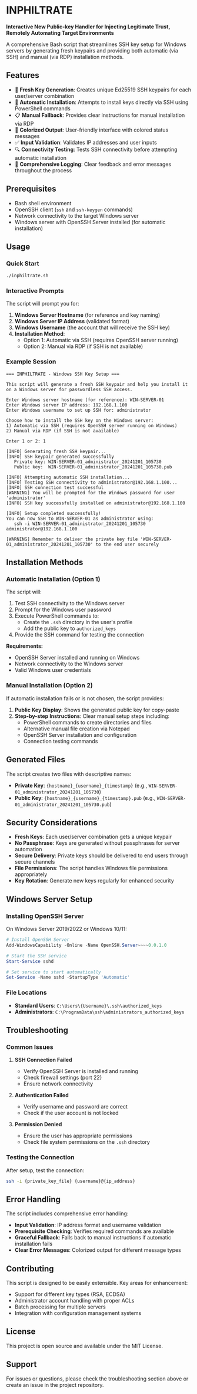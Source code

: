 # INPHILTRATE

**Interactive New Public-key Handler for Injecting Legitimate Trust, Remotely Automating Target Environments**

A comprehensive Bash script that streamlines SSH key setup for Windows servers by generating fresh keypairs and providing both automatic (via SSH) and manual (via RDP) installation methods.

## Features

- 🔐 **Fresh Key Generation**: Creates unique Ed25519 SSH keypairs for each user/server combination
- 🤖 **Automatic Installation**: Attempts to install keys directly via SSH using PowerShell commands
- 📋 **Manual Fallback**: Provides clear instructions for manual installation via RDP
- 🎨 **Colorized Output**: User-friendly interface with colored status messages
- ✅ **Input Validation**: Validates IP addresses and user inputs
- 🔍 **Connectivity Testing**: Tests SSH connectivity before attempting automatic installation
- 📝 **Comprehensive Logging**: Clear feedback and error messages throughout the process

## Prerequisites

- Bash shell environment
- OpenSSH client (`ssh` and `ssh-keygen` commands)
- Network connectivity to the target Windows server
- Windows server with OpenSSH Server installed (for automatic installation)

## Usage

### Quick Start

```bash
./inphiltrate.sh
```

### Interactive Prompts

The script will prompt you for:

1. **Windows Server Hostname** (for reference and key naming)
2. **Windows Server IP Address** (validated format)
3. **Windows Username** (the account that will receive the SSH key)
4. **Installation Method**:
   - Option 1: Automatic via SSH (requires OpenSSH server running)
   - Option 2: Manual via RDP (if SSH is not available)

### Example Session

```
=== INPHILTRATE - Windows SSH Key Setup ===

This script will generate a fresh SSH keypair and help you install it
on a Windows server for passwordless SSH access.

Enter Windows server hostname (for reference): WIN-SERVER-01
Enter Windows server IP address: 192.168.1.100
Enter Windows username to set up SSH for: administrator

Choose how to install the SSH key on the Windows server:
1) Automatic via SSH (requires OpenSSH server running on Windows)
2) Manual via RDP (if SSH is not available)

Enter 1 or 2: 1

[INFO] Generating fresh SSH keypair...
[INFO] SSH keypair generated successfully
   Private key: WIN-SERVER-01_administrator_20241201_105730
   Public key:  WIN-SERVER-01_administrator_20241201_105730.pub

[INFO] Attempting automatic SSH installation...
[INFO] Testing SSH connectivity to administrator@192.168.1.100...
[INFO] SSH connection test successful
[WARNING] You will be prompted for the Windows password for user 'administrator'
[INFO] SSH key successfully installed on administrator@192.168.1.100

[INFO] Setup completed successfully!
You can now SSH to WIN-SERVER-01 as administrator using:
   ssh -i WIN-SERVER-01_administrator_20241201_105730 administrator@192.168.1.100

[WARNING] Remember to deliver the private key file 'WIN-SERVER-01_administrator_20241201_105730' to the end user securely
```

## Installation Methods

### Automatic Installation (Option 1)

The script will:

1. Test SSH connectivity to the Windows server
2. Prompt for the Windows user password
3. Execute PowerShell commands to:
   - Create the `.ssh` directory in the user's profile
   - Add the public key to `authorized_keys`
4. Provide the SSH command for testing the connection

**Requirements:**
- OpenSSH Server installed and running on Windows
- Network connectivity to the Windows server
- Valid Windows user credentials

### Manual Installation (Option 2)

If automatic installation fails or is not chosen, the script provides:

1. **Public Key Display**: Shows the generated public key for copy-paste
2. **Step-by-step Instructions**: Clear manual setup steps including:
   - PowerShell commands to create directories and files
   - Alternative manual file creation via Notepad
   - OpenSSH Server installation and configuration
   - Connection testing commands

## Generated Files

The script creates two files with descriptive names:

- **Private Key**: `{hostname}_{username}_{timestamp}` (e.g., `WIN-SERVER-01_administrator_20241201_105730`)
- **Public Key**: `{hostname}_{username}_{timestamp}.pub` (e.g., `WIN-SERVER-01_administrator_20241201_105730.pub`)

## Security Considerations

- **Fresh Keys**: Each user/server combination gets a unique keypair
- **No Passphrase**: Keys are generated without passphrases for server automation
- **Secure Delivery**: Private keys should be delivered to end users through secure channels
- **File Permissions**: The script handles Windows file permissions appropriately
- **Key Rotation**: Generate new keys regularly for enhanced security

## Windows Server Setup

### Installing OpenSSH Server

On Windows Server 2019/2022 or Windows 10/11:

```powershell
# Install OpenSSH Server
Add-WindowsCapability -Online -Name OpenSSH.Server~~~~0.0.1.0

# Start the SSH service
Start-Service sshd

# Set service to start automatically
Set-Service -Name sshd -StartupType 'Automatic'
```

### File Locations

- **Standard Users**: `C:\Users\{Username}\.ssh\authorized_keys`
- **Administrators**: `C:\ProgramData\ssh\administrators_authorized_keys`

## Troubleshooting

### Common Issues

1. **SSH Connection Failed**
   - Verify OpenSSH Server is installed and running
   - Check firewall settings (port 22)
   - Ensure network connectivity

2. **Authentication Failed**
   - Verify username and password are correct
   - Check if the user account is not locked

3. **Permission Denied**
   - Ensure the user has appropriate permissions
   - Check file system permissions on the `.ssh` directory

### Testing the Connection

After setup, test the connection:

```bash
ssh -i {private_key_file} {username}@{ip_address}
```

## Error Handling

The script includes comprehensive error handling:

- **Input Validation**: IP address format and username validation
- **Prerequisite Checking**: Verifies required commands are available
- **Graceful Fallback**: Falls back to manual instructions if automatic installation fails
- **Clear Error Messages**: Colorized output for different message types

## Contributing

This script is designed to be easily extensible. Key areas for enhancement:

- Support for different key types (RSA, ECDSA)
- Administrator account handling with proper ACLs
- Batch processing for multiple servers
- Integration with configuration management systems

## License

This project is open source and available under the MIT License.

## Support

For issues or questions, please check the troubleshooting section above or create an issue in the project repository. 